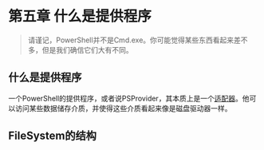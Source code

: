 # 第五章 什么是提供程序
> 请谨记，PowerShell并不是Cmd.exe。你可能觉得某些东西看起来差不多，但是我们确信它们大有不同。

## 什么是提供程序
一个PowerShell的提供程序，或者说PSProvider，其本质上是一个[适配器](https://baike.baidu.com/item/%E9%80%82%E9%85%8D%E5%99%A8)。他可以访问某些数据储存介质，并使得这些介质看起来像是磁盘驱动器一样。
## FileSystem的结构


